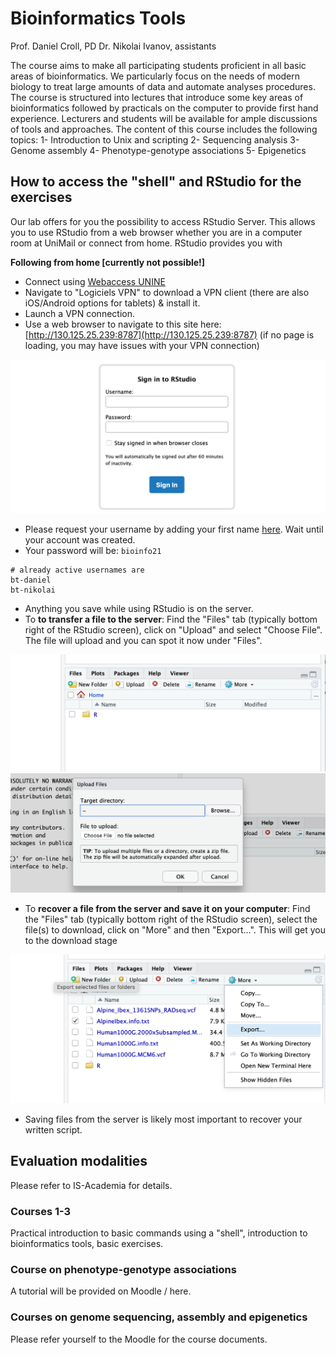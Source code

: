 # Bioinformatics Tools

Prof. Daniel Croll, PD Dr. Nikolai Ivanov, assistants

The course aims to make all participating students proficient in all basic areas of bioinformatics. We particularly focus on the needs of modern biology to treat large amounts of data and automate analyses procedures. The course is structured into lectures that introduce some key areas of bioinformatics followed by practicals on the computer to provide first hand experience. Lecturers and students will be available for ample discussions of tools and approaches. The content of this course includes the following topics: 1- Introduction to Unix and scripting 2- Sequencing analysis 3- Genome assembly 4- Phenotype-genotype associations 5- Epigenetics


## How to access the "shell" and RStudio for the exercises

Our lab offers for you the possibility to access RStudio Server. This allows you to use RStudio from a web browser whether you are in a computer room at UniMail or connect from home. RStudio provides you with

**Following from home [currently not possible!]**  
- Connect using [Webaccess UNINE](https://webaccess.unine.ch)  
- Navigate to "Logiciels VPN" to download a VPN client (there are also iOS/Android options for tablets) & install it.
- Launch a VPN connection.  
- Use a web browser to navigate to this site here: [http://130.125.25.239:8787](http://130.125.25.239:8787) (if no page is loading, you may have issues with your VPN connection)

![](./images/image_1.png)

- Please request your username by adding your first name [here](https://docs.google.com/spreadsheets/d/1mE2cfUr14qA17YftYb2O4ualr3K9wKWXXtxEknLZuU0/edit?usp=sharing). Wait until your account was created.
- Your password will be: `bioinfo21`   

```
# already active usernames are
bt-daniel
bt-nikolai

```

  - Anything you save while using RStudio is on the server.
  - To **to transfer a file to the server**: Find the "Files" tab (typically bottom right of the RStudio screen), click on "Upload" and select "Choose File". The file will upload and you can spot it now under "Files".

![](./images/image_2.png)  
![](./images/image_3.png)  

  - To **recover a file from the server and save it on your computer**: Find the "Files" tab (typically bottom right of the RStudio screen), select the file(s) to download, click on "More" and then "Export...". This will get you to the download stage

![](./images/image_4.png)  

  - Saving files from the server is likely most important to recover your written script.


## Evaluation modalities

Please refer to IS-Academia for details.

### Courses 1-3

Practical introduction to basic commands using a "shell", introduction to bioinformatics tools, basic exercises.

### Course on phenotype-genotype associations

A tutorial will be provided on Moodle / here.

### Courses on genome sequencing, assembly and epigenetics

Please refer yourself to the Moodle for the course documents.
